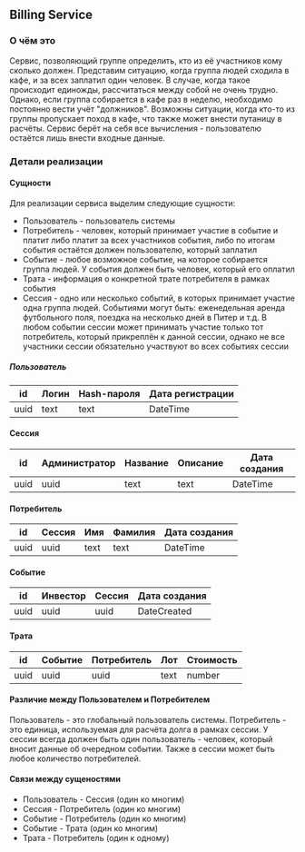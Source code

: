 ## Billing Service

### О чём это
Сервис, позволяющий группе определить, кто из её участников кому сколько
должен. Представим ситуацию, когда группа людей сходила в кафе, и за всех
заплатил один человек. В случае, когда такое происходит единожды,
рассчитаться между собой не очень трудно. Однако, если группа собирается
в кафе раз в неделю, необходимо постоянно вести учёт "должников".
Возможны ситуации, когда кто-то из группы пропускает поход в кафе, что
также может внести путаницу в расчёты. Сервис берёт на себя все
вычисления - пользователю остаётся лишь внести входные данные.

### Детали реализации
#### Сущности
Для реализации сервиса выделим следующие сущности:
* Пользователь - пользователь системы
* Потребитель - человек, который принимает участие в событие и платит
либо платит за всех участников события, либо по итогам события остаётся
должен пользователю, который заплатил
* Событие - любое возможное событие, на которое собирается группа людей.
У события должен быть человек, который его оплатил
* Трата - информация о конкретной трате потребителя в рамках события
* Сессия - одно или несколько событий, в которых принимает участие одна
группа людей. Событиями могут быть: еженедельная аренда футбольного поля,
поездка на несколько дней в Питер и т.д. В любом событии сессии может
принимать участие только тот потребитель, который прикреплён к данной
сессии, однако не все участники сессии обязательно участвуют во всех
событиях сессии

##### Пользователь
|  id | Логин | Hash-пароля | Дата регистрации |
| --- | ----- | ----------- | ---------------- |
| uuid|  text |        text |         DateTime |

#### Сессия
|  id | Администратор | Название | Описание | Дата создания |
| --- | ------------- | -------- | -------- | ------------- |
| uuid|          uuid |     text |     text |      DateTime |

#### Потребитель
|  id | Сессия |  Имя | Фамилия | Дата создания |
| --- | ------ | ---- | ------- | ------------- |
| uuid|   uuid | text |    text |      DateTime |

#### Событие
|   id | Инвестор | Сессия | Дата создания |
| ---- | -------- | ------ | ------------- |
| uuid |     uuid |   uuid |   DateCreated |

#### Трата
|   id | Событие | Потребитель |  Лот | Стоимость |
| ---- | ------- | ----------- | ---- | --------- |
| uuid |    uuid |        uuid | text |    number |

#### Различие между Пользователем и Потребителем
Пользователь - это глобальный пользователь системы. Потребитель - это
единица, используемая для расчёта долга в рамках сессии. 
У сессии всегда должен быть один пользователь - человек, который
вносит данные об очередном событии. Также в сессии может быть любое
количество потребителей.

#### Связи между сущеностями
* Пользователь - Сессия (один ко многим)
* Сессия - Потребитель (один ко многим)
* Событие - Потребитель (один ко многим)
* Событие - Трата (один ко многим)
* Трата - Потребитель (один к одному)